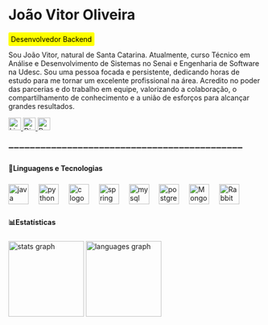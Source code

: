 <h1 align="left">João Vitor Oliveira</h1>

###

<p align="left" style="background-color: yellow; color: black; padding: 5px; display: inline; border-radius: 3px;">Desenvolvedor Backend</p>


<p align="left">Sou João Vitor, natural de Santa Catarina. Atualmente, curso Técnico em Análise e Desenvolvimento de Sistemas  no Senai e Engenharia de Software na Udesc. Sou uma pessoa focada e persistente, dedicando horas de estudo para me tornar um excelente profissional na área. Acredito no poder das parcerias e do trabalho em equipe, valorizando a colaboração, o compartilhamento de conhecimento e a união de esforços para alcançar grandes resultados.</p>

<div align="left">
  <a href="https://www.linkedin.com/in/joão-vitor-a2868230a/" target="_blank">
    <img src="https://img.shields.io/static/v1?message=LinkedIn&logo=linkedin&label=&color=0077B5&logoColor=white&labelColor=&style=for-the-badge" height="25" alt="LinkedIn logo" />
  </a>

  <a href="https://discord.com/channels/@Bilius10" target="_blank">
    <img src="https://img.shields.io/static/v1?message=Discord&logo=discord&label=&color=7289DA&logoColor=white&labelColor=&style=for-the-badge" height="25" alt="Discord logo" />
  </a>

  <a href="https://bilius10.github.io/Portifolio" target="_blank">
    <img src="https://img.shields.io/badge/Portf%C3%B3lio-9B4DFF?style=for-the-badge&logoColor=white" height="25" alt="Portfólio" />
</a>
</div>

###

<p align="left">➖➖➖➖➖➖➖➖➖➖➖➖➖➖➖➖➖➖➖➖➖➖➖➖➖➖➖➖➖➖➖➖➖➖➖➖➖➖➖➖➖➖➖➖</p>

###

<h4 align="left">🤖Linguagens e Tecnologias</h4>

###

<div align="left">
  <img src="https://cdn.jsdelivr.net/gh/devicons/devicon/icons/java/java-original.svg" height="40" alt="java logo"  />
  <img width="12" />
  <img src="https://cdn.jsdelivr.net/gh/devicons/devicon/icons/python/python-original.svg" height="40" alt="python logo"  />
  <img width="12" />
  <img src="https://cdn.jsdelivr.net/gh/devicons/devicon/icons/c/c-original.svg" height="40" alt="c logo"  />
  <img width="12" />
  <img src="https://cdn.jsdelivr.net/gh/devicons/devicon/icons/spring/spring-original.svg" height="40" alt="spring logo"  />
  <img width="12" />
  <img src="https://cdn.jsdelivr.net/gh/devicons/devicon/icons/mysql/mysql-original.svg" height="40" alt="mysql logo"  />
  <img width="12" />
  <img src="https://cdn.jsdelivr.net/gh/devicons/devicon/icons/postgresql/postgresql-original.svg" height="40" alt="postgresql logo"  />
  <img width="12" />
  <img src="https://cdn.jsdelivr.net/gh/devicons/devicon/icons/mongodb/mongodb-original.svg" height="40" alt="MongoDB logo" />
  <img width="12" />
  <img src="https://cdn.jsdelivr.net/gh/devicons/devicon/icons/rabbitmq/rabbitmq-original.svg" height="40" alt="RabbitMQ logo" />
</div>

###

<h4 align="left">📊Estatísticas</h4>

###

<div align="left">
  <img src="https://github-readme-stats.vercel.app/api?username=Bilius10&hide_title=false&hide_rank=false&show_icons=true&include_all_commits=true&count_private=true&disable_animations=false&theme=dracula&locale=en&hide_border=false&order=1" height="150" alt="stats graph"  />
  <img src="https://github-readme-stats.vercel.app/api/top-langs?username=Bilius10&locale=pt-br&hide_title=false&layout=compact&card_width=320&langs_count=5&theme=dracula&hide_border=false&order=2" height="150" alt="languages graph"  />
</div>

###
